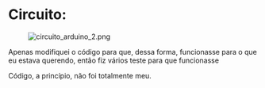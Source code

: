 <h1>Circuito:</h1>

<figure>
    <img src="/circuito_arduino.png" alt="circuito_arduino_2.png">
</figure>
<p>Apenas modifiquei o código para que, dessa forma, funcionasse para o que eu estava querendo, então fiz vários teste para que funcionasse</p>
<p>Código, a princípio, não foi totalmente meu.</p>